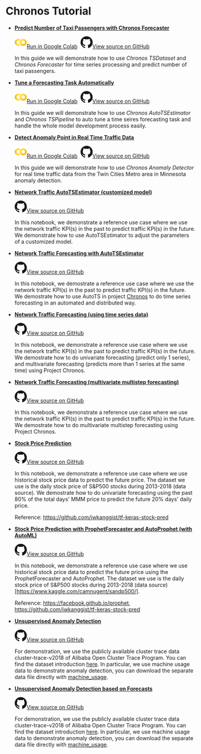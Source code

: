 # Chronos Tutorial

- [**Predict Number of Taxi Passengers with Chronos Forecaster**](./chronos-tsdataset-forecaster-quickstart.html)

    ![](../../../../image/colab_logo_32px.png)[Run in Google Colab](https://colab.research.google.com/github/intel-analytics/BigDL/blob/branch-2.0/python/chronos/colab-notebook/chronos_nyc_taxi_tsdataset_forecaster.ipynb) &nbsp;![](../../../../image/GitHub-Mark-32px.png)[View source on GitHub](https://github.com/intel-analytics/BigDL/blob/branch-2.0/python/chronos/colab-notebook/chronos_nyc_taxi_tsdataset_forecaster.ipynb)

    In this guide we will demonstrate how to use _Chronos TSDataset_ and _Chronos Forecaster_ for time series processing and predict number of taxi passengers.

- [**Tune a Forecasting Task Automatically**](./chronos-autotsest-quickstart.html)

    ![](../../../../image/colab_logo_32px.png)[Run in Google Colab](https://colab.research.google.com/github/intel-analytics/BigDL/blob/branch-2.0/python/chronos/colab-notebook/chronos_autots_nyc_taxi.ipynb) &nbsp;![](../../../../image/GitHub-Mark-32px.png)[View source on GitHub](https://github.com/intel-analytics/BigDL/blob/branch-2.0/python/chronos/colab-notebook/chronos_autots_nyc_taxi.ipynb)

    In this guide we will demonstrate how to use _Chronos AutoTSEstimator_ and _Chronos TSPipeline_ to auto tune a time seires forecasting task and handle the whole model development process easily.

- [**Detect Anomaly Point in Real Time Traffic Data**](./chronos-anomaly-detector.html)

    ![](../../../../image/colab_logo_32px.png)[Run in Google Colab](https://colab.research.google.com/github/intel-analytics/BigDL/blob/branch-2.0/python/chronos/colab-notebook/chronos_minn_traffic_anomaly_detector.ipynb) &nbsp;![](../../../../image/GitHub-Mark-32px.png)[View source on GitHub](https://github.com/intel-analytics/BigDL/blob/branch-2.0/python/chronos/colab-notebook/chronos_minn_traffic_anomaly_detector.ipynb)

    In this guide we will demonstrate how to use _Chronos Anomaly Detector_ for real time traffic data from the Twin Cities Metro area in Minnesota anomaly detection.

- [**Network Traffic AutoTSEstimator (customized model)**](https://github.com/intel-analytics/BigDL/blob/branch-2.0/python/chronos/use-case/network_traffic/network_traffic_autots_customized_model.ipynb)

    ![](../../../../image/GitHub-Mark-32px.png)[View source on GitHub](https://github.com/intel-analytics/BigDL/blob/branch-2.0/python/chronos/use-case/network_traffic/network_traffic_autots_customized_model.ipynb)

    In this notebook, we demonstrate a reference use case where we use the network traffic KPI(s) in the past to predict traffic KPI(s) in the future. We demonstrate how to use AutoTSEstimator to adjust the parameters of a customized model.

- [**Network Traffic Forecasting with AutoTSEstimator**](https://github.com/intel-analytics/BigDL/blob/branch-2.0/python/chronos/use-case/network_traffic/network_traffic_autots_forecasting.ipynb)

    ![](../../../../image/GitHub-Mark-32px.png)[View source on GitHub](https://github.com/intel-analytics/BigDL/blob/branch-2.0/python/chronos/use-case/network_traffic/network_traffic_autots_forecasting.ipynb)

    In this notebook, we demostrate a reference use case where we use the network traffic KPI(s) in the past to predict traffic KPI(s) in the future. We demostrate how to use AutoTS in project [Chronos](https://github.com/intel-analytics/bigdl/tree/branch-2.0/python/chronos/src/bigdl/chronos) to do time series forecasting in an automated and distributed way.

- [**Network Traffic Forecasting (using time series data)**](https://github.com/intel-analytics/BigDL/blob/branch-2.0/python/chronos/use-case/network_traffic/network_traffic_model_forecasting.ipynb)

    ![](../../../../image/GitHub-Mark-32px.png)[View source on GitHub](https://github.com/intel-analytics/BigDL/blob/branch-2.0/python/chronos/use-case/network_traffic/network_traffic_model_forecasting.ipynb)

    In this notebook, we demonstrate a reference use case where we use the network traffic KPI(s) in the past to predict traffic KPI(s) in the future. We demostrate how to do univariate forecasting (predict only 1 series), and multivariate forecasting (predicts more than 1 series at the same time) using Project Chronos.

- [**Network Traffic Forecasting (multivariate multistep forecasting)**](https://github.com/intel-analytics/BigDL/blob/branch-2.0/python/chronos/use-case/network_traffic/network_traffic_multivariate_multistep_tcnforecaster.ipynb)

    ![](../../../../image/GitHub-Mark-32px.png)[View source on GitHub](https://github.com/intel-analytics/BigDL/blob/branch-2.0/python/chronos/use-case/network_traffic/network_traffic_multivariate_multistep_tcnforecaster.ipynb)

    In this notebook, we demonstrate a reference use case where we use the network traffic KPI(s) in the past to predict traffic KPI(s) in the future. We demostrate how to do multivariate multistep forecasting using Project Chronos.

- [**Stock Price Prediction**](https://github.com/intel-analytics/BigDL/blob/branch-2.0/python/chronos/use-case/fsi/stock_prediction.ipynb)

    ![](../../../../image/GitHub-Mark-32px.png)[View source on GitHub](https://github.com/intel-analytics/BigDL/blob/branch-2.0/python/chronos/use-case/fsi/stock_prediction.ipynb)

    In this notebook, we demonstrate a reference use case where we use historical stock price data to predict the future price. The dataset we use is the daily stock price of S&P500 stocks during 2013-2018 (data source). We demostrate how to do univariate forecasting using the past 80% of the total days' MMM price to predict the future 20% days' daily price.

    Reference: https://github.com/jwkanggist/tf-keras-stock-pred

- [**Stock Price Prediction with ProphetForecaster and AutoProphet (with AutoML)**](https://github.com/intel-analytics/BigDL/blob/branch-2.0/python/chronos/use-case/fsi/stock_prediction_prophet.ipynb)

    ![](../../../../image/GitHub-Mark-32px.png)[View source on GitHub](https://github.com/intel-analytics/BigDL/blob/branch-2.0/python/chronos/use-case/fsi/stock_prediction_prophet.ipynb)

    In this notebook, we demonstrate a reference use case where we use historical stock price data to predict the future price using the ProphetForecaster and AutoProphet. The dataset we use is the daily stock price of S&P500 stocks during 2013-2018 (data source)[https://www.kaggle.com/camnugent/sandp500/].

    Reference: https://facebook.github.io/prophet, https://github.com/jwkanggist/tf-keras-stock-pred

- [**Unsupervised Anomaly Detection**](https://github.com/intel-analytics/BigDL/blob/branch-2.0/python/chronos/use-case/AIOps/AIOps_anomaly_detect_unsupervised.ipynb)

    ![](../../../../image/GitHub-Mark-32px.png)[View source on GitHub](https://github.com/intel-analytics/BigDL/blob/branch-2.0/python/chronos/use-case/AIOps/AIOps_anomaly_detect_unsupervised.ipynb)

    For demonstration, we use the publicly available cluster trace data cluster-trace-v2018 of Alibaba Open Cluster Trace Program. You can find the dataset introduction [here](https://github.com/alibaba/clusterdata/blob/master/cluster-trace-v2018/trace_2018.md). In particular, we use machine usage data to demonstrate anomaly detection, you can download the separate data file directly with [machine_usage](http://clusterdata2018pubcn.oss-cn-beijing.aliyuncs.com/machine_usage.tar.gz).

- [**Unsupervised Anomaly Detection based on Forecasts**](https://github.com/intel-analytics/BigDL/blob/branch-2.0/python/chronos/use-case/AIOps/AIOps_anomaly_detect_unsupervised_forecast_based.ipynb)

    ![](../../../../image/GitHub-Mark-32px.png)[View source on GitHub](https://github.com/intel-analytics/BigDL/blob/branch-2.0/python/chronos/use-case/AIOps/AIOps_anomaly_detect_unsupervised_forecast_based.ipynb)

    For demonstration, we use the publicly available cluster trace data cluster-trace-v2018 of Alibaba Open Cluster Trace Program. You can find the dataset introduction [here](https://github.com/alibaba/clusterdata/blob/master/cluster-trace-v2018/trace_2018.md). In particular, we use machine usage data to demonstrate anomaly detection, you can download the separate data file directly with [machine_usage](http://clusterdata2018pubcn.oss-cn-beijing.aliyuncs.com/machine_usage.tar.gz).
